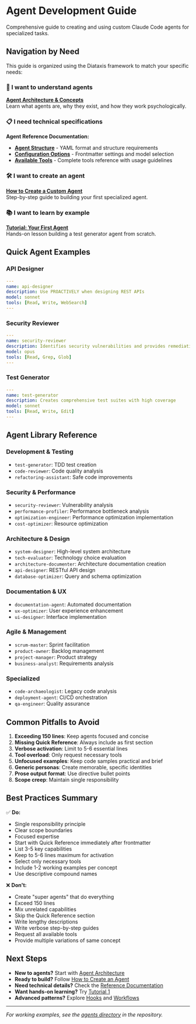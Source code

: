 # Agent Development Guide

Comprehensive guide to creating and using custom Claude Code agents for specialized tasks.

## Navigation by Need

This guide is organized using the Diataxis framework to match your specific needs:

### 🎯 I want to understand agents
**[Agent Architecture & Concepts](./explanation/agent-architecture.md)**  
Learn what agents are, why they exist, and how they work psychologically.

### 📋 I need technical specifications  
**Agent Reference Documentation:**
- **[Agent Structure](./reference/agents/structure.md)** - YAML format and structure requirements
- **[Configuration Options](./reference/agents/configuration.md)** - Frontmatter settings and model selection
- **[Available Tools](./reference/agents/tools.md)** - Complete tools reference with usage guidelines

### 🛠️ I want to create an agent
**[How to Create a Custom Agent](./how-to/create-agent.md)**  
Step-by-step guide to building your first specialized agent.

### 📚 I want to learn by example
**[Tutorial: Your First Agent](./tutorials/01-first-agent.md)**  
Hands-on lesson building a test generator agent from scratch.

## Quick Agent Examples

### API Designer
```yaml
---
name: api-designer
description: Use PROACTIVELY when designing REST APIs
model: sonnet
tools: [Read, Write, WebSearch]
---
```

### Security Reviewer  
```yaml
---
name: security-reviewer
description: Identifies security vulnerabilities and provides remediation
model: opus
tools: [Read, Grep, Glob]
---
```

### Test Generator
```yaml
---
name: test-generator
description: Creates comprehensive test suites with high coverage
model: sonnet
tools: [Read, Write, Edit]
---
```

## Agent Library Reference

### Development & Testing
- `test-generator`: TDD test creation
- `code-reviewer`: Code quality analysis
- `refactoring-assistant`: Safe code improvements

### Security & Performance
- `security-reviewer`: Vulnerability analysis
- `performance-profiler`: Performance bottleneck analysis
- `optimization-engineer`: Performance optimization implementation
- `cost-optimizer`: Resource optimization

### Architecture & Design
- `system-designer`: High-level system architecture
- `tech-evaluator`: Technology choice evaluation
- `architecture-documenter`: Architecture documentation creation
- `api-designer`: RESTful API design
- `database-optimizer`: Query and schema optimization

### Documentation & UX
- `documentation-agent`: Automated documentation
- `ux-optimizer`: User experience enhancement
- `ui-designer`: Interface implementation

### Agile & Management
- `scrum-master`: Sprint facilitation
- `product-owner`: Backlog management
- `project-manager`: Product strategy
- `business-analyst`: Requirements analysis

### Specialized
- `code-archaeologist`: Legacy code analysis
- `deployment-agent`: CI/CD orchestration
- `qa-engineer`: Quality assurance

## Common Pitfalls to Avoid

1. **Exceeding 150 lines**: Keep agents focused and concise
2. **Missing Quick Reference**: Always include as first section
3. **Verbose activation**: Limit to 5-6 essential lines
4. **Tool overload**: Only request necessary tools
5. **Unfocused examples**: Keep code samples practical and brief
6. **Generic personas**: Create memorable, specific identities
7. **Prose output format**: Use directive bullet points
8. **Scope creep**: Maintain single responsibility

## Best Practices Summary

✅ **Do:**
- Single responsibility principle
- Clear scope boundaries
- Focused expertise
- Start with Quick Reference immediately after frontmatter
- List 3-5 key capabilities
- Keep to 5-6 lines maximum for activation
- Select only necessary tools
- Include 1-2 working examples per concept
- Use descriptive compound names

❌ **Don't:**
- Create "super agents" that do everything
- Exceed 150 lines
- Mix unrelated capabilities
- Skip the Quick Reference section
- Write lengthy descriptions
- Write verbose step-by-step guides
- Request all available tools
- Provide multiple variations of same concept

## Next Steps

- **New to agents?** Start with [Agent Architecture](./explanation/agent-architecture.md)
- **Ready to build?** Follow [How to Create an Agent](./how-to/create-agent.md)
- **Need technical details?** Check the [Reference Documentation](./reference/agents/)
- **Want hands-on learning?** Try [Tutorial 1](./tutorials/01-first-agent.md)
- **Advanced patterns?** Explore [Hooks](./hooks-guide.md) and [Workflows](./epcc-workflow-guide.md)

---

*For working examples, see the [agents directory](../agents/) in the repository.*